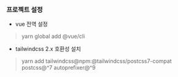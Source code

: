 ### 프로젝트 설정
- vue 전역 설정
 > yarn global add @vue/cli

- tailwindcss 2.x 호환성 설치
 > yarn add tailwindcss@npm:@tailwindcss/postcss7-compat postcss@^7 autoprefixer@^9
